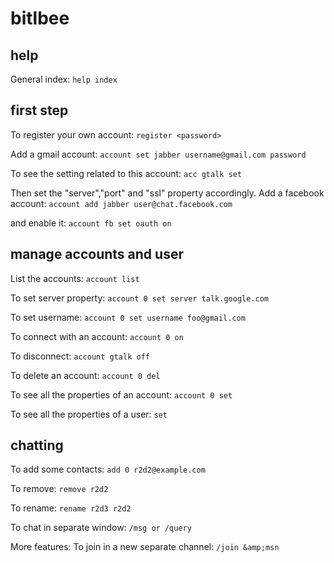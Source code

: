 
#  bitlbee


## help

General index:
`help index`




## first step

To register your own account:
`register <password>`

Add a gmail account:
`account set jabber username@gmail.com password`

To see the setting related to this account:
`acc gtalk set`

Then set the "server","port" and "ssl" property accordingly.
Add a facebook account:
`account add jabber user@chat.facebook.com`

and enable it:
`account fb set oauth on`



## manage accounts and user

List the accounts:
`account list`

To set server property:
`account 0 set server talk.google.com`

To set username:
`account 0 set username foo@gmail.com`

To connect with an account:
`account 0 on`

To disconnect:
`account gtalk off`

To delete an account:
`account 0 del`

To see all the properties of an account:
`account 0 set`


To see all the properties of a user:
`set`




## chatting

To add some contacts:
`add 0 r2d2@example.com`

To remove:
`remove r2d2`

To rename:
`rename r2d3 r2d2`

To chat in separate window:
`/msg or /query`


More features:
To join in a new separate channel:
`/join &amp;msn`





